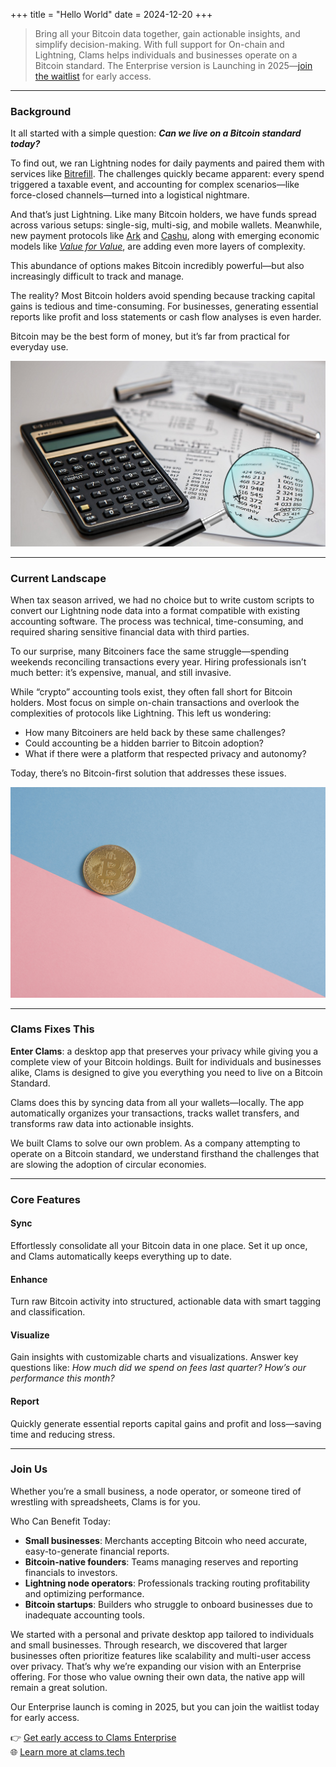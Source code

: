+++
title = "Hello World"
date = 2024-12-20
+++

> Bring all your Bitcoin data together, gain actionable insights, and simplify decision-making. With full support for On-chain and Lightning, Clams helps individuals and businesses operate on a Bitcoin standard. The Enterprise version is Launching in 2025—[join the waitlist](http://eepurl.com/i5kuF-/) for early access.

---

### Background

It all started with a simple question: **_Can we live on a Bitcoin standard today?_**

To find out, we ran Lightning nodes for daily payments and paired them with services like [Bitrefill](https://www.bitrefill.com/). The challenges quickly became apparent: every spend triggered a taxable event, and accounting for complex scenarios—like force-closed channels—turned into a logistical nightmare.

And that’s just Lightning. Like many Bitcoin holders, we have funds spread across various setups: single-sig, multi-sig, and mobile wallets. Meanwhile, new payment protocols like [Ark](https://bitcoinmagazine.com/technical/how-ark-plans-to-scale-private-bitcoin-payments) and [Cashu](https://bitcoinmagazine.com/technical/cashu-a-vision-for-a-bitcoin-powered-ecash-ecosystem), along with emerging economic models like [_Value for Value_](https://www.samara-ag.com/market-insights/value-for-value), are adding even more layers of complexity.

This abundance of options makes Bitcoin incredibly powerful—but also increasingly difficult to track and manage.

The reality? Most Bitcoin holders avoid spending because tracking capital gains is tedious and time-consuming. For businesses, generating essential reports like profit and loss statements or cash flow analyses is even harder.

Bitcoin may be the best form of money, but it’s far from practical for everyday use.

![Audit image](./audit.jpg)

---

### Current Landscape

When tax season arrived, we had no choice but to write custom scripts to convert our Lightning node data into a format compatible with existing accounting software. The process was technical, time-consuming, and required sharing sensitive financial data with third parties.

To our surprise, many Bitcoiners face the same struggle—spending weekends reconciling transactions every year. Hiring professionals isn’t much better: it’s expensive, manual, and still invasive.

While “crypto” accounting tools exist, they often fall short for Bitcoin holders. Most focus on simple on-chain transactions and overlook the complexities of protocols like Lightning. This left us wondering:

- How many Bitcoiners are held back by these same challenges?
- Could accounting be a hidden barrier to Bitcoin adoption?
- What if there were a platform that respected privacy and autonomy?

Today, there’s no Bitcoin-first solution that addresses these issues.

![Bitcoin image](./coin.jpg)

---

### Clams Fixes This

**Enter Clams**: a desktop app that preserves your privacy while giving you a complete view of your Bitcoin holdings. Built for individuals and businesses alike, Clams is designed to give you everything you need to live on a Bitcoin Standard.

Clams does this by syncing data from all your wallets—locally. The app automatically organizes your transactions, tracks wallet transfers, and transforms raw data into actionable insights.

We built Clams to solve our own problem. As a company attempting to operate on a Bitcoin standard, we understand firsthand the challenges that are slowing the adoption of circular economies.

---

### Core Features

#### **Sync**

Effortlessly consolidate all your Bitcoin data in one place. Set it up once, and Clams automatically keeps everything up to date.

#### **Enhance**

Turn raw Bitcoin activity into structured, actionable data with smart tagging and classification.

#### **Visualize**

Gain insights with customizable charts and visualizations. Answer key questions like: _How much did we spend on fees last quarter? How’s our performance this month?_

#### **Report**

Quickly generate essential reports capital gains and profit and loss—saving time and reducing stress.

---

### Join Us

Whether you’re a small business, a node operator, or someone tired of wrestling with spreadsheets, Clams is for you.

Who Can Benefit Today:

- **Small businesses**: Merchants accepting Bitcoin who need accurate, easy-to-generate financial reports.
- **Bitcoin-native founders**: Teams managing reserves and reporting financials to investors.
- **Lightning node operators**: Professionals tracking routing profitability and optimizing performance.
- **Bitcoin startups**: Builders who struggle to onboard businesses due to inadequate accounting tools.

We started with a personal and private desktop app tailored to individuals and small businesses. Through research, we discovered that larger businesses often prioritize features like scalability and multi-user access over privacy. That’s why we’re expanding our vision with an Enterprise offering. For those who value owning their own data, the native app will remain a great solution.

Our Enterprise launch is coming in 2025, but you can join the waitlist today for early access.

👉 [Get early access to Clams Enterprise](http://eepurl.com/i5kuF-/)  
🌐 [Learn more at clams.tech](https://clams.tech)
